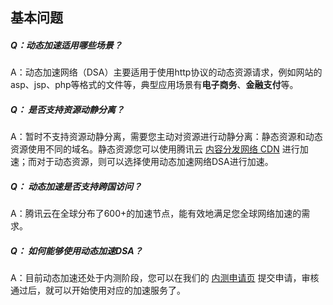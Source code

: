 ## 基本问题

##### Q：动态加速适用哪些场景？
A：动态加速网络（DSA）主要适用于使用http协议的动态资源请求，例如网站的asp、jsp、php等格式的文件等，典型应用场景有**电子商务**、**金融支付**等。

##### Q： 是否支持资源动静分离？
A：暂时不支持资源动静分离，需要您主动对资源进行动静分离：静态资源和动态资源使用不同的域名。静态资源您可以使用腾讯云 [内容分发网络 CDN](https://www.qcloud.com/product/cdn) 进行加速；而对于动态资源，则可以选择使用动态加速网络DSA进行加速。

##### Q： 动态加速是否支持跨国访问？
A：腾讯云在全球分布了600+的加速节点，能有效地满足您全球网络加速的需求。

##### Q： 如何能够使用动态加速DSA？
A：目前动态加速还处于内测阶段，您可以在我们的 [内测申请页](https://www.qcloud.com/act/apply/dsa) 提交申请，审核通过后，就可以开始使用对应的加速服务了。
